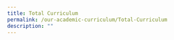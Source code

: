 ```yaml
---
title: Total Curriculum
permalink: /our-academic-curriculum/Total-Curriculum
description: ""
---
```

